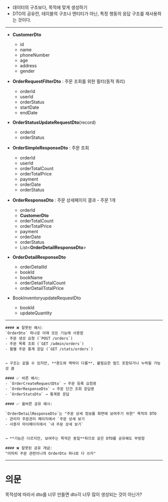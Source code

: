 - 데이터의 구조보다, 목적에 맞게 생성하기
- DTO의 공유란, 테이블의 구조나 엔티티가 아닌, 특정 행동의 응답 구조를 재사용하는 것이다.
---
- **CustomerDto**
	- id
	- name
	- phoneNumber
	- age
	- address
	- gender

- **OrderRequestFilterDto** : 주문 조회를 위한 필터(동적 쿼리)
	- orderId
	- userId
	- orderStatus
	- startDate
	- endDate

- **OrderStatusUpdateRequestDto**(record)
	- orderId
	- orderStatus
	
- **OrderSimpleResponseDto** : 주문 조회
	- orderId
	- userId
	- orderTotalCount
	- orderTotalPrice
	- payment
	- orderDate
	- orderStatus

- **OrderResponseDto** : 주문 상세페이지 결과 - 주문 1개
	- orderId
	- **CustomerDto**
	- orderTotalCount
	- orderTotalPrice
	- payment
	- orderDate
	- orderStatus
	- List\<**OrderDetailResponseDto**\> 
	
- **OrderDetailResponseDto**
	- orderDetailId
	- bookId
	- bookName
	- orderDetailTotalCount
	- orderDetailTotalPrice

- BookInventoryupdateRequestDto
	- bookId
	- updateQuantity

---
```
#### ❌ 잘못된 예시:
`OrderDto` 하나로 아래 모든 기능에 사용함
- 주문 생성 요청 (`POST /orders`)
- 주문 목록 조회 (`GET /admin/orders`)
- 월별 주문 통계 응답 (`GET /stats/orders`)
    

→ 구조는 같을 수 있지만, **용도와 맥락이 다름**, 불필요한 필드 포함되거나 누락될 가능성 큼

#### ✅ 바른 예시:
- `OrderCreateRequestDto` → 주문 등록 요청용
- `OrderResponseDto` → 주문 단건 조회 응답용
- `OrderStatsDto` → 통계용 응답
```

```
#### ✅ 올바른 공유 예시:

`OrderDetailResponseDto`는 "주문 상세 정보를 화면에 보여주기 위한" 목적의 DTO
- 관리자 주문관리 페이지에서 `주문 상세 보기
- 사용자 마이페이지에서 `내 주문 상세 보기`
    

→ **기능은 다르지만, 보여주는 목적은 동일**하므로 같은 DTO를 공유해도 무방함

#### ❌ 잘못된 공유 개념:
"어차피 주문 관련이니까 OrderDto 하나로 다 쓰자"
```


---
# 의문
목적성에 따라서 dto를 너무 만들면 dto각 너무 많이 생성되는 것이 아닌가?